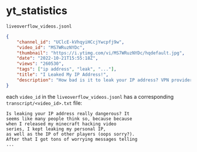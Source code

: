 # yt_statistics

`liveoverflow_videos.jsonl`

```json
{
    "channel_id": "UClcE-kVhqyiHCcjYwcpfj9w",
    "video_id": "MS7WRuzNYDc",
    "thumbnail": "https://i.ytimg.com/vi/MS7WRuzNYDc/hqdefault.jpg",
    "date": "2022-10-21T15:55:18Z",
    "views": "260530",
    "tags": ["ip address", "leak", "..."],
    "title": "I Leaked My IP Address!",
    "description": "How bad is it to leak your IP address? VPN providers..."
}
```

each `video_id` in the `liveoverflow_videos.jsonl` has a corresponding `transcript/<video_id>.txt` file:

```
Is leaking your IP address really dangerous? It 
seems like many people think so, because because
when I released my minecraft hacking video 
series, I kept leaking my personal IP,
as well as the IP of other players (oops sorry?). 
After that I got tons of worrying messages telling
...
```